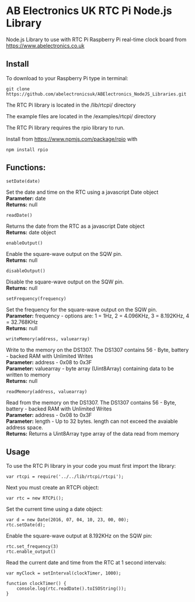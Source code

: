 # AB Electronics UK RTC Pi Node.js Library

Node.js Library to use with RTC Pi Raspberry Pi real-time clock board from https://www.abelectronics.co.uk

## Install

To download to your Raspberry Pi type in terminal: 

```
git clone https://github.com/abelectronicsuk/ABElectronics_NodeJS_Libraries.git
```
The RTC Pi library is located in the /lib/rtcpi/ directory

The example files are located in the /examples/rtcpi/ directory

The RTC Pi library requires the rpio library to run.

Install from https://www.npmjs.com/package/rpio with
```
npm install rpio
```

## Functions:


```
setDate(date) 
```
Set the date and time on the RTC using a javascript Date object   
**Parameter:** date   
**Returns:** null

```
readDate() 
```
Returns the date from the RTC as a javascript Date object     
**Returns:** date object


```
enableOutput() 
```
Enable the square-wave output on the SQW pin.  
**Returns:** null

```
disableOutput()
```
Disable the square-wave output on the SQW pin.   
**Returns:** null

```
setFrequency(frequency)
```
Set the frequency for the square-wave output on the SQW pin.   
**Parameter:** frequency - options are: 1 = 1Hz, 2 = 4.096KHz, 3 = 8.192KHz, 4 = 32.768KHz   
**Returns:** null

```
writeMemory(address, valuearray)
```
Write to the memory on the DS1307.  The DS1307 contains 56 - Byte, battery - backed RAM with Unlimited Writes   
**Parameter:** address - 0x08 to 0x3F    
**Parameter:** valuearray - byte array (Uint8Array) containing data to be written to memory    
**Returns:** null   

```
readMemory(address, valuearray)
```
Read from the memory on the DS1307.  The DS1307 contains 56 - Byte, battery - backed RAM with Unlimited Writes   
**Parameter:** address - 0x08 to 0x3F    
**Parameter:** length - Up to 32 bytes. length can not exceed the avaiable address space.    
**Returns:** Returns a Uint8Array type array of the data read from memory   

## Usage

To use the RTC Pi library in your code you must first import the library:
```
var rtcpi = require('../../lib/rtcpi/rtcpi');
```

Next you must create an RTCPi object:

```
var rtc = new RTCPi();
```
Set the current time using a date object:
```
var d = new Date(2016, 07, 04, 10, 23, 00, 00);
rtc.setDate(d);
```
Enable the square-wave output at 8.192KHz on the SQW pin:
```
rtc.set_frequency(3)
rtc.enable_output()
```
Read the current date and time from the RTC at 1 second intervals:
```
var myClock = setInterval(clockTimer, 1000);

function clockTimer() {    
    console.log(rtc.readDate().toISOString());
}
```
